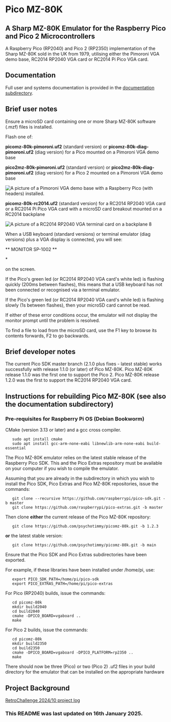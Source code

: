 # Pico MZ-80K 
## A Sharp MZ-80K Emulator for the Raspberry Pico and Pico 2 Microcontrollers

A Raspberry Pico (RP2040) and Pico 2 (RP2350) implementation of the Sharp MZ-80K sold in the UK from 1979, utilising either the Pimoroni VGA demo base, RC2014 RP2040 VGA card or RC2014 Pi Pico VGA card.


## Documentation

Full user and systems documentation is provided in the [documentation subdirectory](https://github.com/psychotimmy/picomz-80k/tree/main/documentation).

## Brief user notes

Ensure a microSD card containing one or more Sharp MZ-80K software (.mzf) files is installed. 

Flash one of:

**picomz-80k-pimoroni.uf2** (standard version) or **picomz-80k-diag-pimoroni.uf2** (diag version) for a Pico mounted on a Pimoroni VGA demo base

**pico2mz-80k-pimoroni.uf2** (standard version) or **pico2mz-80k-diag-pimoroni.uf2** (diag version) for a Pico 2 mounted on a Pimoroni VGA demo base

![A picture of a Pimoroni VGA demo base with a Raspberry Pico (with headers) installed.](https://z80.timholyoake.uk/wp-content/uploads/2024/09/20240905_101721-1024x633.jpg)

**picomz-80k-rc2014.uf2** (standard version) for a RC2014 RP2040 VGA card or a RC2014 Pi Pico VGA card with a microSD card breakout mounted on a RC2014 backplane

![A picture of a RC2014 RP2040 VGA terminal card on a backplane 8](https://z80.timholyoake.uk/wp-content/uploads/2025/01/20250110_093313-1024x642.jpg)

When a USB keyboard (standard versions) or terminal emulator (diag versions) plus a VGA display is connected, you will see:

** MONITOR SP-1002 **

\*

on the screen.  

If the Pico's green led (or RC2014 RP2040 VGA card's white led) is flashing quickly (200ms between flashes), this means that a USB keyboard has not been connected or recognised via a terminal emulator. 

If the Pico's green led (or RC2014 RP2040 VGA card's while led) is flashing slowly (1s between flashes), then your microSD card cannot be read.

If either of these error conditions occur, the emulator will not display the monitor prompt until the problem is resolved. 

To find a file to load from the microSD card, use the F1 key to browse its contents forwards, F2 to go backwards. 

## Brief developer notes

The current Pico SDK master branch (2.1.0 plus fixes - latest stable) works successfully with release 1.1.0 (or later) of Pico MZ-80K. Pico MZ-80K release 1.1.0 was the first one to support the Pico 2. Pico MZ-80K release 1.2.0 was the first to support the RC2014 RP2040 VGA card.

## Instructions for rebuilding Pico MZ-80K (see also the documentation subdirectory)

### Pre-requisites for Raspberry Pi OS (Debian Bookworm)

CMake (version 3.13 or later) and a gcc cross compiler.
```
   sudo apt install cmake
   sudo apt install gcc-arm-none-eabi libnewlib-arm-none-eabi build-essential
```   
The Pico MZ-80K emulator relies on the latest stable release of the Raspberry Pico SDK. This and
the Pico Extras repository must be available on your computer if you wish to compile the emulator.

Assuming that you are already in the subdirectory in which you wish to install the Pico SDK, Pico Extras 
and Pico MZ-80K repositories, issue the commands:
```
   git clone --recursive https://github.com/raspberrypi/pico-sdk.git -b master
   git clone https://github.com/raspberrypi/pico-extras.git -b master
```   
Then clone **either** the current release of the Pico MZ-80K repository:
```
   git clone https://github.com/psychotimmy/picomz-80k.git -b 1.2.3
```
**or** the latest stable version:
```
   git clone https://github.com/psychotimmy/picomz-80k.git -b main
```
Ensure that the Pico SDK and Pico Extras subdirectories have been exported. 

For example, if these libraries have been installed under /home/pi, use:
```
   export PICO_SDK_PATH=/home/pi/pico-sdk
   export PICO_EXTRAS_PATH=/home/pi/pico-extras
```   
For Pico (RP2040) builds, issue the commands:
```
   cd picomz-80k
   mkdir build2040
   cd build2040
   cmake -DPICO_BOARD=vgaboard ..
   make
```
For Pico 2 builds, issue the commands:
```
   cd picomz-80k
   mkdir build2350
   cd build2350
   cmake -DPICO_BOARD=vgaboard -DPICO_PLATFORM=rp2350 ..
   make
```
There should now be three (Pico) or two (Pico 2) .uf2 files in your build directory for the emulator that can be installed on the appropriate hardware

## Project Background

[RetroChallenge 2024/10 project log](https://z80.timholyoake.uk/retrochallenge-2024-10/)

### This README was last updated on 16th January 2025.
